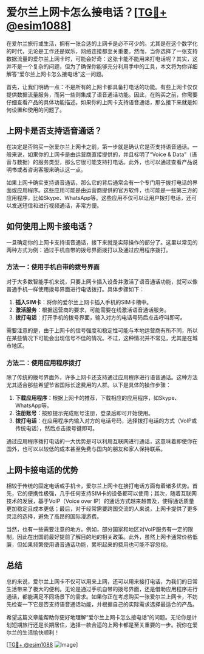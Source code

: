 # 爱尔兰上网卡怎么接电话？[[TG💪+ @esim1088](https://t.me/s/esim1088)]

在爱尔兰旅行或生活，拥有一张合适的上网卡是必不可少的。尤其是在这个数字化的时代，无论是工作还是娱乐，网络连接都至关重要。然而，当你选择了一张支持数据流量的爱尔兰上网卡时，可能会好奇：这张卡能不能用来打电话呢？其实，这并不是一个复杂的问题，但为了确保你能够充分利用手中的工具，本文将为你详细解答“爱尔兰上网卡怎么接电话”这一问题。

首先，让我们明确一点：不是所有的上网卡都具备打电话的功能。有些上网卡仅仅提供数据流量服务，而另一些则集成了语音通话功能。因此，在购买之前，你需要仔细查看产品的具体功能描述。如果你的上网卡支持语音通话，那么接下来就是如何设置和使用的问题了。

## 上网卡是否支持语音通话？

在决定是否购买一张爱尔兰上网卡之前，第一步就是确认它是否支持语音通话。一般来说，如果你的上网卡是由运营商直接提供的，并且标明了“Voice & Data”（语音与数据）的服务类型，那么它很可能支持打电话。此外，也可以通过查看产品说明书或者咨询客服来确认这一点。

如果上网卡确实支持语音通话，那么它的背后通常会有一个专门用于拨打电话的界面或应用程序。这些应用可能是由运营商提供的官方软件，也可能是一些第三方的应用程序，比如Skype、WhatsApp等。这些应用不仅可以让用户拨打电话，还可以发送短信和进行视频通话，非常方便。

## 如何使用上网卡接电话？

一旦确定你的上网卡支持语音通话，接下来就是实际操作的部分了。这里以常见的两种方式为例：通过手机自带的拨号界面拨打以及通过应用程序拨打。

### 方法一：使用手机自带的拨号界面

对于大多数智能手机来说，只要上网卡插入设备并激活了语音通话功能，就可以像普通手机一样使用拨号界面进行电话拨打。具体步骤如下：

1. **插入SIM卡**：将你的爱尔兰上网卡插入手机的SIM卡槽中。
2. **激活服务**：根据运营商的要求，可能需要在线激活语音通话服务。
3. **拨打电话**：打开手机的拨号界面，输入对方的电话号码后点击呼叫即可。

需要注意的是，由于上网卡的信号强度和稳定性可能与本地运营商有所不同，所以在某些情况下可能会出现信号不佳的情况。不过，这种情况并不常见，尤其是在城市地区。

### 方法二：使用应用程序拨打

除了传统的拨号界面外，许多上网卡还支持通过应用程序进行语音通话。这种方法尤其适合那些希望节省国际长途费用的人群。以下是具体的操作步骤：

1. **下载应用程序**：根据上网卡的推荐，下载相应的应用程序，如Skype、WhatsApp等。
2. **注册账号**：按照提示完成账号注册，登录后即可开始使用。
3. **拨打电话**：在应用程序内输入对方的电话号码，选择拨打电话的方式（VoIP或传统电话），然后点击拨号键即可。

通过应用程序拨打电话的一大优势是可以利用互联网进行通话，这意味着即使你在国外，也可以以较低的成本甚至免费与国内的朋友和家人保持联系。

## 上网卡接电话的优势

相较于传统的固定电话或手机卡，爱尔兰上网卡在接打电话方面有着诸多优势。首先，它的便携性极强，几乎任何支持SIM卡的设备都可以使用；其次，随着互联网技术的发展，基于VoIP（Voice over IP）的通话方式越来越普及，使得通话质量更加稳定且成本更低；最后，对于经常需要跨国交流的人来说，上网卡提供了更多灵活的选择，避免了高昂的国际漫游费。

当然，也有一些需要注意的地方。例如，部分国家和地区对VoIP服务有一定的限制，因此在出国前最好提前了解目的地的相关政策。此外，虽然上网卡通常价格低廉，但如果频繁使用语音通话功能，累积起来的费用也可能不容忽视。

## 总结

总的来说，爱尔兰上网卡不仅可以用来上网，还可以用来接打电话，为我们的日常生活带来了极大的便利。无论是通过手机自带的拨号界面，还是借助应用程序进行通话，都能满足不同场景下的需求。如果你正在考虑购买一张爱尔兰上网卡，不妨先检查一下它是否支持语音通话功能，并根据自己的实际需求选择最适合的产品。

希望这篇文章能帮助你更好地理解“爱尔兰上网卡怎么接电话”的问题。无论你是计划短期旅行还是长期居住，选择一款合适的上网卡都是至关重要的一步。祝你在爱尔兰的生活愉快顺利！

[[TG💪+ @esim1088](https://t.me/s/esim1088) ![Image](https://i.postimg.cc/4NQfJmqS/Snipaste-2025-05-13-00-14-12.png)]